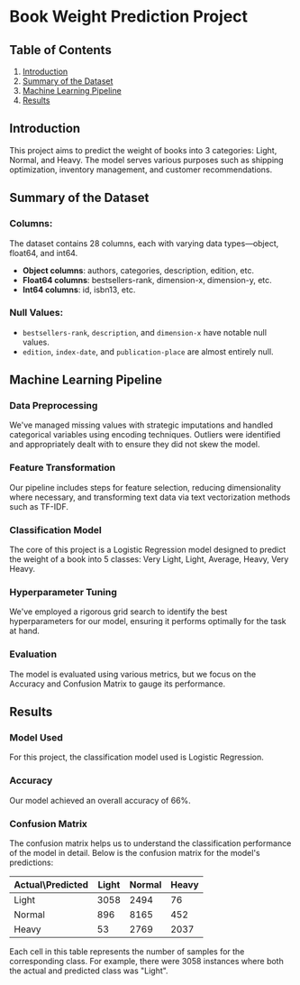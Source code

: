# Book Weight Prediction Project

## Table of Contents
1. [Introduction](#Introduction)
2. [Summary of the Dataset](#Summary-of-the-Dataset)
3. [Machine Learning Pipeline](#Machine-Learning-Pipeline)
4. [Results](#Results)


## Introduction
This project aims to predict the weight of books into 3 categories: Light, Normal, and Heavy. The model serves various purposes such as shipping optimization, inventory management, and customer recommendations.

## Summary of the Dataset
### Columns: 
The dataset contains 28 columns, each with varying data types—object, float64, and int64.

- **Object columns**: authors, categories, description, edition, etc.
- **Float64 columns**: bestsellers-rank, dimension-x, dimension-y, etc.
- **Int64 columns**: id, isbn13, etc.

### Null Values:
- `bestsellers-rank`, `description`, and `dimension-x` have notable null values.
- `edition`, `index-date`, and `publication-place` are almost entirely null.

## Machine Learning Pipeline

### Data Preprocessing
We've managed missing values with strategic imputations and handled categorical variables using encoding techniques. Outliers were identified and appropriately dealt with to ensure they did not skew the model.

### Feature Transformation
Our pipeline includes steps for feature selection, reducing dimensionality where necessary, and transforming text data via text vectorization methods such as TF-IDF.

### Classification Model
The core of this project is a Logistic Regression model designed to predict the weight of a book into 5 classes: Very Light, Light, Average, Heavy, Very Heavy.

### Hyperparameter Tuning
We've employed a rigorous grid search to identify the best hyperparameters for our model, ensuring it performs optimally for the task at hand.

### Evaluation
The model is evaluated using various metrics, but we focus on the Accuracy and Confusion Matrix to gauge its performance. 

## Results

### Model Used
For this project, the classification model used is Logistic Regression.

### Accuracy
Our model achieved an overall accuracy of 66%.

### Confusion Matrix
The confusion matrix helps us to understand the classification performance of the model in detail. Below is the confusion matrix for the model's predictions:

| Actual\Predicted | Light   | Normal |  Heavy  | 
|------------------|---------|--------|---------|
| Light            |  3058   |  2494  |   76    |   
| Normal           |   896   |  8165  |  452    |   
| Heavy            |   53    |  2769  |  2037   |   

Each cell in this table represents the number of samples for the corresponding class. For example, there were 3058 instances where both the actual and predicted class was "Light".

